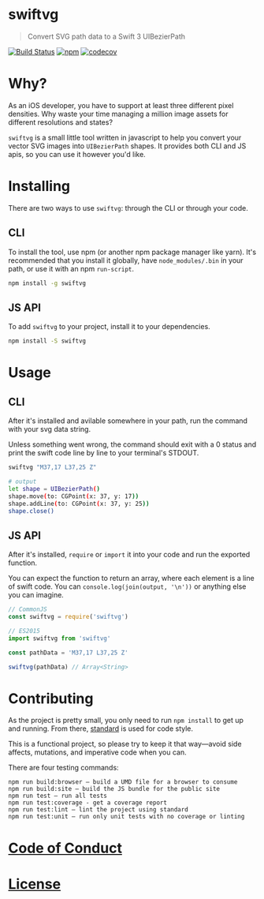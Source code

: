 # swiftvg

> Convert SVG path data to a Swift 3 UIBezierPath

[![Build Status](https://travis-ci.org/mike-engel/swiftvg.svg?branch=master)](https://travis-ci.org/mike-engel/swiftvg)
[![npm](https://img.shields.io/npm/l/swiftvg.svg)](https://npmjs.com/package/swiftvg)
[![codecov](https://codecov.io/gh/mike-engel/swiftvg/branch/master/graph/badge.svg)](https://codecov.io/gh/mike-engel/swiftvg)

# Why?

As an iOS developer, you have to support at least three different pixel densities. Why waste your time managing a million image assets for different resolutions and states?

`swiftvg` is a small little tool written in javascript to help you convert your vector SVG images into `UIBezierPath` shapes. It provides both CLI and JS apis, so you can use it however you'd like.

# Installing

There are two ways to use `swiftvg`: through the CLI or through your code.

## CLI

To install the tool, use npm (or another npm package manager like yarn). It's
recommended that you install it globally, have `node_modules/.bin` in your
path, or use it with an npm `run-script`.

```sh
npm install -g swiftvg
```

## JS API

To add `swiftvg` to your project, install it to your dependencies.

```sh
npm install -S swiftvg
```

# Usage

## CLI

After it's installed and avilable somewhere in your path, run the command with
your svg data string.

Unless something went wrong, the command should exit with a 0 status and print
the swift code line by line to your terminal's STDOUT.

```sh
swiftvg "M37,17 L37,25 Z"

# output
let shape = UIBezierPath()
shape.move(to: CGPoint(x: 37, y: 17))
shape.addLine(to: CGPoint(x: 37, y: 25))
shape.close()
```

## JS API

After it's installed, `require` or `import` it into your code and run the
exported function.

You can expect the function to return an array, where each element is a line
of swift code. You can `console.log(join(output, '\n'))` or anything else you
can imagine.

```js
// CommonJS
const swiftvg = require('swiftvg')

// ES2015
import swiftvg from 'swiftvg'

const pathData = 'M37,17 L37,25 Z'

swiftvg(pathData) // Array<String>
```

# Contributing

As the project is pretty small, you only need to run `npm install` to get up and
running. From there, [standard](https://github.com/feross/standard) is used for
code style.

This is a functional project, so please try to keep it that way—avoid side
affects, mutations, and imperative code when you can.

There are four testing commands:

```
npm run build:browser – build a UMD file for a browser to consume
npm run build:site – build the JS bundle for the public site
npm run test – run all tests
npm run test:coverage - get a coverage report
npm run test:lint – lint the project using standard
npm run test:unit – run only unit tests with no coverage or linting
```

# [Code of Conduct](#CODE_OF_CONDUCT.md)

# [License](LICENSE.md)
